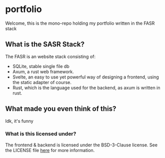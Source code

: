 # portfolio

Welcome, this is the mono-repo holding my portfolio written in the FASR stack

## What is the SASR Stack?

The FASR is an website stack consisting of:

- SQLite, stable single file db
- Axum, a rust web framework.
- Svelte, an easy to use yet powerful way of designing a frontend, using the static adapter of course.
- Rust, which is the language used for the backend, as axum is written in rust.

## What made you even think of this?

Idk, it's funny

### What is this licensed under?

The frontend & backend is licensed under the BSD-3-Clause license.
See the LICENSE file [here](LICENSE) for more information.
